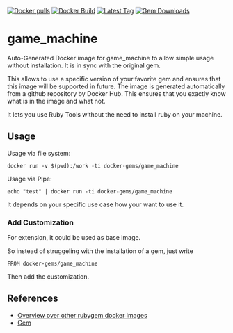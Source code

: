 [![Docker pulls](https://img.shields.io/docker/pulls/rubygem/game_machine.svg)](https://hub.docker.com/r/rubygem/game_machine/)
[![Docker Build](https://img.shields.io/docker/automated/rubygem/game_machine.svg)](https://hub.docker.com/r/rubygem/game_machine/)
[![Latest Tag](https://img.shields.io/github/tag/docker-rubygem/game_machine.svg)](https://hub.docker.com/r/rubygem/game_machine/)
[![Gem Downloads](https://img.shields.io/gem/dt/game_machine.svg)](https://rubygems.org/gems/game_machine/)
# game_machine

Auto-Generated Docker image for game_machine to allow simple usage without installation.
It is in sync with the original gem.

This allows to use a specific version of your favorite gem and ensures that this image will be supported in future.
The image is generated automatically from a github repository by Docker Hub.
This ensures that you exactly know what is in the image and what not.

It lets you use Ruby Tools without the need to install ruby on your machine.

## Usage

Usage via file system:

`docker run -v $(pwd):/work -ti docker-gems/game_machine`

Usage via Pipe:

`echo "test" | docker run -ti docker-gems/game_machine`

It depends on your specific use case how your want to use it.

### Add Customization

For extension, it could be used as base image.

So instead of struggeling with the installation of a gem, just write

`FROM docker-gems/game_machine`

Then add the customization.

## References

 - [Overview over other rubygem docker images](https://github.com/thinkbot/docker-rubygem)
 - [Gem](https://rubygems.org/gems/game_machine/)
